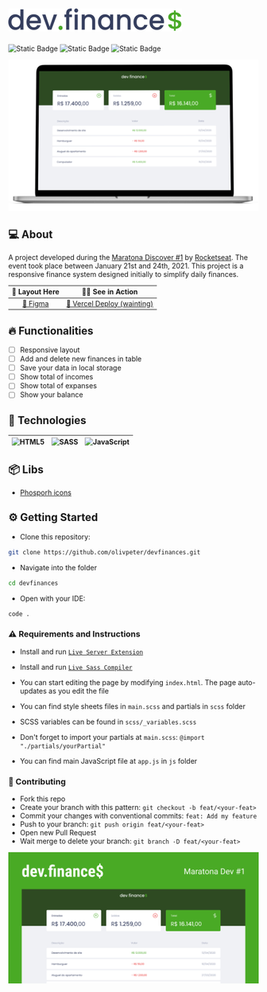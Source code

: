 # ![](./assests/svg/Logo%20dark.svg)

![Static Badge](https://img.shields.io/badge/PRs-welcome-green)
![Static Badge](https://img.shields.io/badge/license-MIT-green?link=LICENSE)
![Static Badge](https://img.shields.io/badge/status-Work%20In%20Progress-yellow)

![](.github/mockup.png)

## 💻 About

A project developed during the [Maratona Discover #1](https://www.youtube.com/playlist?list=PLeLKux5eT3kY2mvZUi7IM5T548vfKxGq5) by [Rocketseat](https://www.rocketseat.com.br/). The event took place between January 21st and 24th, 2021. This project is a responsive finance system designed initially to simplify daily finances.

|                                                          🔖 Layout Here                                                           |         🤳🏻 See in Action         |
| :-------------------------------------------------------------------------------------------------------------------------------: | :------------------------------: |
| [🔗 Figma](https://www.figma.com/design/7Vu9DzUaCZIV4nibzkjgB4/dev.finance%24-Maratona-Discover?node-id=0-1&t=UCK0QKk7Q3TwR789-0) | [🔗 Vercel Deploy (wainting)](#) |

## 🔥 Functionalities

-   [ ] Responsive layout
-   [ ] Add and delete new finances in table
-   [ ] Save your data in local storage
-   [ ] Show total of incomes
-   [ ] Show total of expanses
-   [ ] Show your balance

## 🔨 Technologies

| ![HTML5](https://img.shields.io/badge/html5-%23E34F26.svg?style=for-the-badge&logo=html5&logoColor=white) | ![SASS](https://img.shields.io/badge/SASS-hotpink.svg?style=for-the-badge&logo=SASS&logoColor=white) | ![JavaScript](https://img.shields.io/badge/javascript-%23323330.svg?style=for-the-badge&logo=javascript&logoColor=%23F7DF1E) |
| --------------------------------------------------------------------------------------------------------- | ---------------------------------------------------------------------------------------------------- | ---------------------------------------------------------------------------------------------------------------------------- |

## 📦 Libs

-   [Phosporh icons](https://phosphoricons.com/)

## ⚙️ Getting Started

-   Clone this repository:

```bash
git clone https://github.com/olivpeter/devfinances.git
```

-   Navigate into the folder

```bash
cd devfinances
```

-   Open with your IDE:

```bash
code .
```

### ⚠️ Requirements and Instructions

-   Install and run [`Live Server Extension`](https://marketplace.visualstudio.com/items?itemName=ritwickdey.LiveServer)
-   Install and run [`Live Sass Compiler`](https://marketplace.visualstudio.com/items?itemName=glenn2223.live-sass)

-   You can start editing the page by modifying `index.html`. The page auto-updates as you edit the file
-   You can find style sheets files in `main.scss` and partials in `scss` folder
-   SCSS variables can be found in `scss/_variables.scss`
-   Don't forget to import your partials at `main.scss`: `@import "./partials/yourPartial"`
-   You can find main JavaScript file at `app.js` in `js` folder

### 🤝 Contributing

-   Fork this repo
-   Create your branch with this pattern: `git checkout -b feat/<your-feat>`
-   Commit your changes with conventional commits: `feat: Add my feature`
-   Push to your branch: `git push origin feat/<your-feat>`
-   Open new Pull Request
-   Wait merge to delete your branch: `git branch -D feat/<your-feat>`

![](./assests/img/og_Image_1200x630.jpg)
